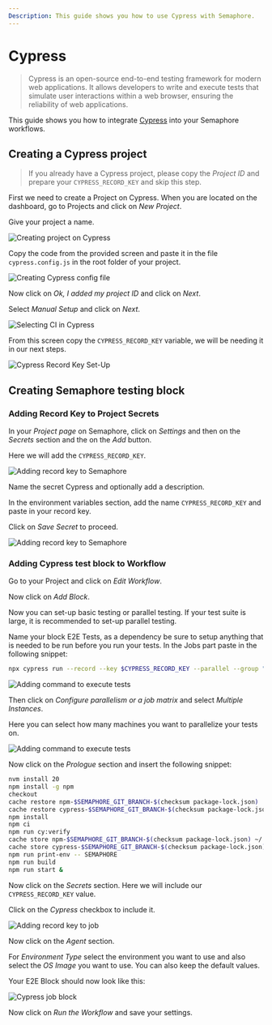 ```yaml
---
Description: This guide shows you how to use Cypress with Semaphore.
---
```


# Cypress

> Cypress is an open-source end-to-end testing framework for modern web applications. It
allows developers to write and execute tests that simulate user interactions within a
web browser, ensuring the reliability of web applications.

This guide shows you how to integrate [Cypress][cypress] into your Semaphore workflows.

## Creating a Cypress project

> If you already have a Cypress project, please copy the *Project ID* and prepare your `CYPRESS_RECORD_KEY` and skip this step.

First we need to create a Project on Cypress. When you are located on the dashboard, go
to Projects and click on *New Project*.

Give your project a name.

![Creating project on Cypress](images/cypress-create-1.png)

Copy the code from the provided screen and paste it in the file `cypress.config.js` in
the root folder of your project.

![Creating Cypress config file](images/cypress-create-2.png)

Now click on *Ok, I added my project ID* and click on *Next*.

Select *Manual Setup* and click on *Next*.

![Selecting CI in Cypress](images/cypress-create-3.png)

From this screen copy the `CYPRESS_RECORD_KEY` variable, we will be needing it in our
next steps.

![Cypress Record Key Set-Up](images/cypress-create-4.png)

## Creating Semaphore testing block

### Adding Record Key to Project Secrets

In your *Project page* on Semaphore, click on *Settings* and then on the *Secrets* section
and the on the *Add* button.

Here we will add the `CYPRESS_RECORD_KEY`.

![Adding record key to Semaphore](images/cypress-semaphore-secret-1.png)

Name the secret Cypress and optionally add a description.

In the environment variables section, add the name `CYPRESS_RECORD_KEY` and paste in your
record key.

Click on *Save Secret* to proceed.

![Adding record key to Semaphore](images/cypress-semaphore-secret-2.png)

### Adding Cypress test block to Workflow

Go to your Project and click on *Edit Workflow*.

Now click on *Add Block*.

Now you can set-up basic testing or parallel testing. If your test suite is large,
it is recommended to set-up parallel testing.

Name your block E2E Tests, as a dependency be sure to setup anything that is needed to
be run before you run your tests. In the Jobs part paste in the following snippet:

``` bash
npx cypress run --record --key $CYPRESS_RECORD_KEY --parallel --group "Semaphore 3x"
```

![Adding command to execute tests](images/cypress-block-1.png)

Then click on *Configure parallelism or a job matrix* and select *Multiple Instances*.

Here you can select how many machines you want to parallelize your tests on.

![Adding command to execute tests](images/cypress-block-2.png)

Now click on the *Prologue* section and insert the following snippet:

``` bash
nvm install 20
npm install -g npm
checkout
cache restore npm-$SEMAPHORE_GIT_BRANCH-$(checksum package-lock.json)
cache restore cypress-$SEMAPHORE_GIT_BRANCH-$(checksum package-lock.json)
npm install
npm ci
npm run cy:verify
cache store npm-$SEMAPHORE_GIT_BRANCH-$(checksum package-lock.json) ~/.npm
cache store cypress-$SEMAPHORE_GIT_BRANCH-$(checksum package-lock.json) ~/.cache/Cypress
npm run print-env -- SEMAPHORE
npm run build
npm run start &
```

Now click on the *Secrets* section. Here we will include our `CYPRESS_RECORD_KEY` value.

Click on the *Cypress* checkbox to include it.

![Adding record key to job](images/cypress-block-4.png)

Now click on the *Agent* section.

For *Environment Type* select the environment you want to use and also select the 
*OS Image* you want to use. You can also keep the default values.

Your E2E Block should now look like this:

![Cypress job block](images/cypress-block-5.png)

Now click on *Run the Workflow* and save your settings.

[cypress]: https://cypress.io
